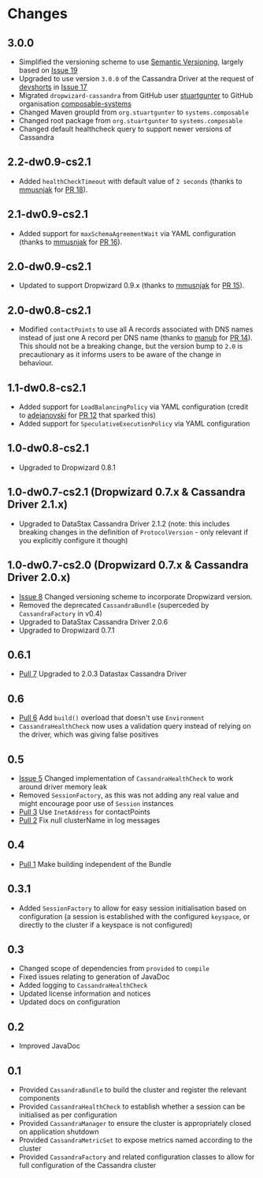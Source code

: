 # Changes

## 3.0.0

* Simplified the versioning scheme to use [Semantic Versioning](http://semver.org/), largely based on [Issue 19](https://github.com/composable-systems/dropwizard-cassandra/issues/19)
* Upgraded to use version `3.0.0` of the Cassandra Driver at the request of [devshorts](https://github.com/devshorts) in [Issue 17](https://github.com/composable-systems/dropwizard-cassandra/issues/17)
* Migrated `dropwizard-cassandra` from GitHub user [stuartgunter](https://github.com/composable-systems) to GitHub organisation [composable-systems](https://github.com/composable-systems)
* Changed Maven groupId from `org.stuartgunter` to `systems.composable`
* Changed root package from `org.stuartgunter` to `systems.composable`
* Changed default healthcheck query to support newer versions of Cassandra

## 2.2-dw0.9-cs2.1

* Added `healthCheckTimeout` with default value of `2 seconds` (thanks to [mmusnjak](https://github.com/mmusnjak) for [PR 18](https://github.com/composable-systems/dropwizard-cassandra/pull/18)).

## 2.1-dw0.9-cs2.1

* Added support for `maxSchemaAgreementWait` via YAML configuration (thanks to [mmusnjak](https://github.com/mmusnjak) for [PR 16](https://github.com/composable-systems/dropwizard-cassandra/pull/16)).

## 2.0-dw0.9-cs2.1

* Updated to support Dropwizard 0.9.x (thanks to [mmusnjak](https://github.com/mmusnjak) for [PR 15](https://github.com/composable-systems/dropwizard-cassandra/pull/15)).

## 2.0-dw0.8-cs2.1

* Modified `contactPoints` to use all A records associated with DNS names instead of just one A record per DNS name (thanks to [manub](https://github.com/manub) for [PR 14](https://github.com/composable-systems/dropwizard-cassandra/pull/14)).
  This should not be a breaking change, but the version bump to `2.0` is precautionary as it informs users to be aware of the change in behaviour.

## 1.1-dw0.8-cs2.1

* Added support for `LoadBalancingPolicy` via YAML configuration (credit to [adejanovski](https://github.com/adejanovski) for [PR 12](https://github.com/composable-systems/dropwizard-cassandra/pull/12) that sparked this)
* Added support for `SpeculativeExecutionPolicy` via YAML configuration

## 1.0-dw0.8-cs2.1

* Upgraded to Dropwizard 0.8.1

## 1.0-dw0.7-cs2.1 (Dropwizard 0.7.x & Cassandra Driver 2.1.x)

* Upgraded to DataStax Cassandra Driver 2.1.2 (note: this includes breaking changes in the definition of `ProtocolVersion` - only relevant if you explicitly configure it though)

## 1.0-dw0.7-cs2.0 (Dropwizard 0.7.x & Cassandra Driver 2.0.x)

* [Issue 8](https://github.com/composable-systems/dropwizard-cassandra/issues/8) Changed versioning scheme to incorporate Dropwizard version.
* Removed the deprecated `CassandraBundle` (superceded by `CassandraFactory` in v0.4)
* Upgraded to DataStax Cassandra Driver 2.0.6
* Upgraded to Dropwizard 0.7.1

## 0.6.1

* [Pull 7](https://github.com/composable-systems/dropwizard-cassandra/pull/7) Upgraded to 2.0.3 Datastax Cassandra Driver

## 0.6

* [Pull 6](https://github.com/composable-systems/dropwizard-cassandra/pull/6) Add `build()` overload that doesn't use `Environment`
* `CassandraHealthCheck` now uses a validation query instead of relying on the driver, which was giving false positives

## 0.5

* [Issue 5](https://github.com/composable-systems/dropwizard-cassandra/issues/5) Changed implementation of `CassandraHealthCheck` to work around driver memory leak
* Removed `SessionFactory`, as this was not adding any real value and might encourage poor use of `Session` instances
* [Pull 3](https://github.com/composable-systems/dropwizard-cassandra/pull/3) Use `InetAddress` for contactPoints
* [Pull 2](https://github.com/composable-systems/dropwizard-cassandra/pull/2) Fix null clusterName in log messages

## 0.4

* [Pull 1](https://github.com/composable-systems/dropwizard-cassandra/pull/1) Make building independent of the Bundle

## 0.3.1

* Added `SessionFactory` to allow for easy session initialisation based on configuration (a session is established with
the configured `keyspace`, or directly to the cluster if a keyspace is not configured)

## 0.3

* Changed scope of dependencies from `provided` to `compile`
* Fixed issues relating to generation of JavaDoc
* Added logging to `CassandraHealthCheck`
* Updated license information and notices
* Updated docs on configuration

## 0.2

* Improved JavaDoc

## 0.1

* Provided `CassandraBundle` to build the cluster and register the relevant components
* Provided `CassandraHealthCheck` to establish whether a session can be initialised as per configuration
* Provided `CassandraManager` to ensure the cluster is appropriately closed on application shutdown
* Provided `CassandraMetricSet` to expose metrics named according to the cluster
* Provided `CassandraFactory` and related configuration classes to allow for full configuration of the Cassandra cluster
